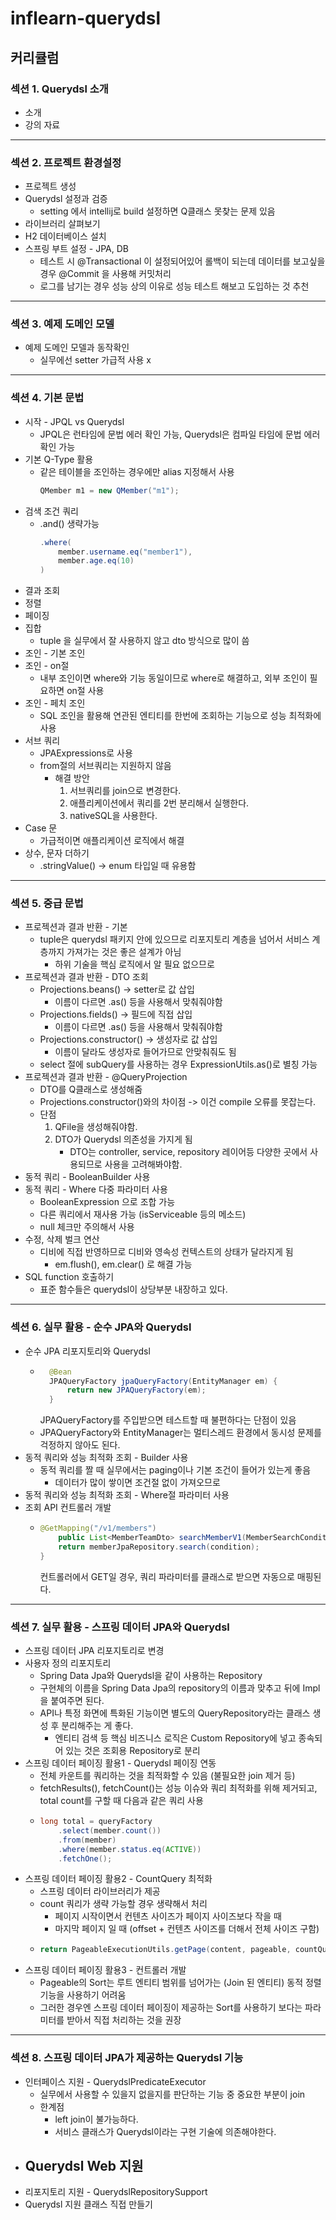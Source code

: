 # inflearn-querydsl
## 커리큘럼 
### 섹션 1. Querydsl 소개
- 소개
- 강의 자료
---
### 섹션 2. 프로젝트 환경설정
- 프로젝트 생성
- Querydsl 설정과 검증
  - setting 에서 intellij로 build 설정하면 Q클래스 못찾는 문제 있음
- 라이브러리 살펴보기
- H2 데이터베이스 설치
- 스프링 부트 설정 - JPA, DB
  - 테스트 시 @Transactional 이 설정되어있어 롤백이 되는데 데이터를 보고싶을 경우 @Commit 을 사용해 커밋처리
  - 로그를 남기는 경우 성능 상의 이유로 성능 테스트 해보고 도입하는 것 추천
---
### 섹션 3. 예제 도메인 모델
- 예제 도메인 모델과 동작확인
  - 실무에선 setter 가급적 사용 x
---
### 섹션 4. 기본 문법
- 시작 - JPQL vs Querydsl
  - JPQL은 런타임에 문법 에러 확인 가능, Querydsl은 컴파일 타임에 문법 에러 확인 가능
- 기본 Q-Type 활용
  - 같은 테이블을 조인하는 경우에만 alias 지정해서 사용
    ```java
    QMember m1 = new QMember("m1");
    ```
- 검색 조건 쿼리
  - .and() 생략가능
    ```java
    .where(
        member.username.eq("member1"),
        member.age.eq(10)
    )
    ```
- 결과 조회
- 정렬
- 페이징
- 집합
  - tuple 을 실무에서 잘 사용하지 않고 dto 방식으로 많이 씀
- 조인 - 기본 조인
- 조인 - on절
  - 내부 조인이면 where와 기능 동일이므로 where로 해결하고, 외부 조인이 필요하면 on절 사용
- 조인 - 페치 조인
  - SQL 조인을 활용해 연관된 엔티티를 한번에 조회하는 기능으로 성능 최적화에 사용
- 서브 쿼리
  - JPAExpressions로 사용
  - from절의 서브쿼리는 지원하지 않음
    - 해결 방안
      1. 서브쿼리를 join으로 변경한다.
      2. 애플리케이션에서 쿼리를 2번 분리해서 실행한다.
      3. nativeSQL을 사용한다.
- Case 문
  - 가급적이면 애플리케이션 로직에서 해결
- 상수, 문자 더하기
  - .stringValue() -> enum 타입일 때 유용함
---
### 섹션 5. 중급 문법
- 프로젝션과 결과 반환 - 기본
  - tuple은 querydsl 패키지 안에 있으므로 리포지토리 계층을 넘어서 서비스 계층까지 가져가는 것은 좋은 설계가 아님
    - 하위 기술을 핵심 로직에서 알 필요 없으므로
- 프로젝션과 결과 반환 - DTO 조회
  - Projections.beans() -> setter로 값 삽입
    - 이름이 다르면 .as() 등을 사용해서 맞춰줘야함
  - Projections.fields() -> 필드에 직접 삽입
    - 이름이 다르면 .as() 등을 사용해서 맞춰줘야함
  - Projections.constructor() -> 생성자로 값 삽입
    - 이름이 달라도 생성자로 들어가므로 안맞춰줘도 됨
  - select 절에 subQuery를 사용하는 경우 ExpressionUtils.as()로 별칭 가능
- 프로젝션과 결과 반환 - @QueryProjection
  - DTO를 Q클래스로 생성해줌 
  - Projections.constructor()와의 차이점 -> 이건 compile 오류를 못잡는다.
  - 단점
    1. QFile을 생성해줘야함.
    2. DTO가 Querydsl 의존성을 가지게 됨
       - DTO는 controller, service, repository 레이어등 다양한 곳에서 사용되므로 사용을 고려해봐야함.
- 동적 쿼리 - BooleanBuilder 사용
- 동적 쿼리 - Where 다중 파라미터 사용
  - BooleanExpression 으로 조합 가능
  - 다른 쿼리에서 재사용 가능 (isServiceable 등의 메소드)
  - null 체크만 주의해서 사용
- 수정, 삭제 벌크 연산
  - 디비에 직접 반영하므로 디비와 영속성 컨텍스트의 상태가 달라지게 됨
    - em.flush(), em.clear() 로 해결 가능
- SQL function 호출하기
  - 표준 함수들은 querydsl이 상당부분 내장하고 있다.
---
### 섹션 6. 실무 활용 - 순수 JPA와 Querydsl
- 순수 JPA 리포지토리와 Querydsl
  - ```java
      @Bean
      JPAQueryFactory jpaQueryFactory(EntityManager em) {
          return new JPAQueryFactory(em);
      }
    ```
    JPAQueryFactory를 주입받으면 테스트할 때 불편하다는 단점이 있음
  - JPAQueryFactory와 EntityManager는 멀티스레드 환경에서 동시성 문제를 걱정하지 않아도 된다.
- 동적 쿼리와 성능 최적화 조회 - Builder 사용
  - 동적 쿼리를 짤 때 실무에서는 paging이나 기본 조건이 들어가 있는게 좋음
    - 데이터가 많이 쌓이면 조건절 없이 가져오므로
- 동적 쿼리와 성능 최적화 조회 - Where절 파라미터 사용
- 조회 API 컨트롤러 개발
  - ```java
    @GetMapping("/v1/members")
        public List<MemberTeamDto> searchMemberV1(MemberSearchCondition condition) {
        return memberJpaRepository.search(condition);
    }
    ```
    컨트롤러에서 GET일 경우, 쿼리 파라미터를 클래스로 받으면 자동으로 매핑된다.
---
### 섹션 7. 실무 활용 - 스프링 데이터 JPA와 Querydsl
- 스프링 데이터 JPA 리포지토리로 변경
- 사용자 정의 리포지토리
  - Spring Data Jpa와 Querydsl을 같이 사용하는 Repository
  - 구현체의 이름을 Spring Data Jpa의 repository의 이름과 맞추고 뒤에 Impl을 붙여주면 된다.
  - API나 특정 화면에 특화된 기능이면 별도의 QueryRepository라는 클래스 생성 후 분리해주는 게 좋다.
    - 엔티티 검색 등 핵심 비즈니스 로직은 Custom Repository에 넣고 종속되어 있는 것은 조회용 Repository로 분리 
- 스프링 데이터 페이징 활용1 - Querydsl 페이징 연동
  - 전체 카운트를 쿼리하는 것을 최적화할 수 있음 (불필요한 join 제거 등)
  - fetchResults(), fetchCount()는 성능 이슈와 쿼리 최적화를 위해 제거되고, total count를 구할 때 다음과 같은 쿼리 사용
  - ```java
    long total = queryFactory
        .select(member.count())
        .from(member)
        .where(member.status.eq(ACTIVE))
        .fetchOne();
    ```
- 스프링 데이터 페이징 활용2 - CountQuery 최적화
  - 스프링 데이터 라이브러리가 제공
  - count 쿼리가 생략 가능할 경우 생략해서 처리
    - 페이지 시작이면서 컨텐츠 사이즈가 페이지 사이즈보다 작을 때
    - 마지막 페이지 일 때 (offset + 컨텐츠 사이즈를 더해서 전체 사이즈 구함)
  - ```java
    return PageableExecutionUtils.getPage(content, pageable, countQuery::fetchOne);
    ```
- 스프링 데이터 페이징 활용3 - 컨트롤러 개발
  - Pageable의 Sort는 루트 엔티티 범위를 넘어가는 (Join 된 엔티티) 동적 정렬 기능을 사용하기 어려움
  - 그러한 경우엔 스프링 데이터 페이징이 제공하는 Sort를 사용하기 보다는 파라미터를 받아서 직접 처리하는 것을 권장 
  
---
### 섹션 8. 스프링 데이터 JPA가 제공하는 Querydsl 기능
- 인터페이스 지원 - QuerydslPredicateExecutor
  - 실무에서 사용할 수 있을지 없을지를 판단하는 기능 중 중요한 부분이 join
  - 한계점
    - left join이 불가능하다.
    - 서비스 클래스가 Querydsl이라는 구현 기술에 의존해야한다.
- Querydsl Web 지원
  - 
- 리포지토리 지원 - QuerydslRepositorySupport
- Querydsl 지원 클래스 직접 만들기